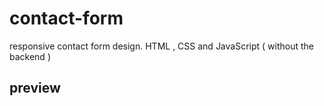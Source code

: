 # contact-form
responsive contact form design. HTML , CSS and JavaScript ( without the backend )
## preview 
